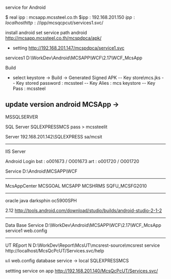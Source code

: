 service for Android

$ real ipp : mcsapp.mcssteel.co.th
$ipp : 192.168.201.150
$ipp : localhost
http://$ipp/mcsqcpcut/services1.svc/

install android
set service path android
http://mcsapp.mcssteel.co.th/mcspdpca/apk/
- setting
http://192.168.201.147/mcspdpca/service1.svc

services1
D:\WorkDev\Android\MCSAPP\WCF\2.17\WCF_McsApp

Build 
- select keystore -> Build -> Generated Signed APK 
-- Key store\mcs.jks
-- Key stored password : mcssteel
-- Key Alies : mcs keystore
-- Key Pass : mcssteel

update version android
MCSApp -> 
--------------------------------------------------------
MSSQLSERVER

SQL Server
SQLEXPRESSMCS
pass > mcssteelit

Server
192.168.201.142\SQLEXPRESS
sa/mcsit

---------------------------------------------------------
IIS Server

Android Login
bst : o001673 / O001673
art : o001720 / O001720

Service
D:\Android\MCSAPP\WCF

-----------------------------------------------------------
McsAppCenter
MCSGOAL
MCSAPP
MCSHRMS
SQFU_MCSFG2010

------------------------------------------------------------

oracle java
darksphin
oc5900SPH

2.12
http://tools.android.com/download/studio/builds/android-studio-2-1-2


----------------------------------------------------------

Data Base Service 
D:\WorkDev\Android\MCSAPP\WCF\2.17\WCF_McsApp
service1
web.config 
  <!-- name db 
  MCSAPP
  McsQc
  McsFG210
  McsAppCenter
  McsHrms
  -->


  ------------------------------------------------

  UT REport
N
D:\WorkDev\Report\McsUT\mcsrest-source\mcsrest
service
  http://localhost/McsQcPcUT/Services.svc/help



แก้ web.config database
  service -> local SQLEXPRESSMCS


settting service on app
  http://192.168.201.140/McsQcPcUT/Services.svc/

